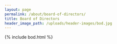 ```yaml
---
layout: page
permalink: /about/board-of-directors/
title: Board of Directors
header_image_path: /uploads/header-images/bod.jpg
---
```


{% include bod.html %}